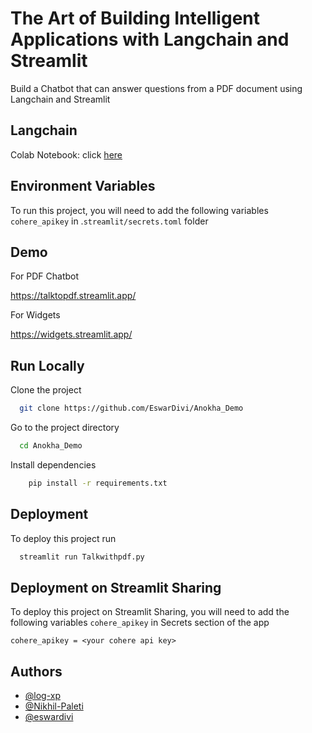 
# The Art of Building Intelligent Applications with Langchain and Streamlit

Build a Chatbot that can answer questions from a PDF document using Langchain and Streamlit

## Langchain

Colab Notebook: click [here](https://colab.research.google.com/drive/1ZrQzc1RLEH7m1v86rykdRFfHqJMqjumw?usp=sharing)

## Environment Variables

To run this project, you will need to add the following variables `cohere_apikey` in .`streamlit/secrets.toml` folder

## Demo

For PDF Chatbot

<https://talktopdf.streamlit.app/>

For Widgets

<https://widgets.streamlit.app/>

## Run Locally

Clone the project

```bash
  git clone https://github.com/EswarDivi/Anokha_Demo
```

Go to the project directory

```bash
  cd Anokha_Demo
```

Install dependencies

```bash
    pip install -r requirements.txt
```

## Deployment

To deploy this project run

```bash
  streamlit run Talkwithpdf.py
```

## Deployment on Streamlit Sharing

To deploy this project on Streamlit Sharing, you will need to add the following variables `cohere_apikey` in Secrets section of the app

```
cohere_apikey = <your cohere api key>
```

## Authors

- [@log-xp](https://www.github.com/log-xp)
- [@Nikhil-Paleti](https://github.com/Nikhil-Paleti)
- [@eswardivi](https://www.github.com/eswardivi)
